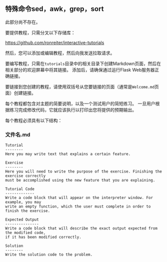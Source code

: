 ## 特殊命令sed，awk，grep，sort

此部分尚不存在。

要提供教程，只需分叉以下存储库：

<https://github.com/ronreiter/interactive-tutorials>

然后，您可以添加或编辑教程，然后向我发送拉取请求。

要编写教程，只需在```tutorials```目录中的相关目录下创建Markdown页面，然后在相关部分的欢迎屏幕中将其链接。 添加后，请确保通过运行Flask Web服务器正确链接。

要链接到您创建的教程，请使用双括号从您要链接的页面（通常是```Welcome.md```页面）创建链接。

每个教程都包含对主题的简要说明，以及一个测试用户的简短练习。 一旦用户根据练习完成修改代码，它就应该执行以打印出您将提供的预期输出。

每个教程必须具有以下结构：

### 文件名.md

```shell
Tutorial
--------
Here you may write text that explains a certain feature.

Exercise
--------
Here you will need to write the purpose of the exercise. Finishing the exercise correctly
must be accomplished using the new feature that you are explaining.

Tutorial Code
-------------
Write a code block that will appear on the interpreter window. For example, you may
write an empty function, which the user must complete in order to finish the exercise.

Expected Output
---------------
Write a code block that will describe the exact output expected from the modified code,
if it has been modified correctly.

Solution
--------
Write the solution code to the problem.
```

